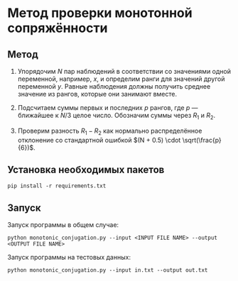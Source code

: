 # Метод проверки монотонной сопряжённости


## Метод

1. Упорядочим $`N`$ пар наблюдений в соответствии со значениями одной переменной, например, $`x`$, и определим ранги для значений другой переменной $`y`$. Равные наблюдения должны получить среднее значение из рангов, которые они занимают вместе.

2. Подсчитаем суммы первых и последних $`p`$ рангов, где $`p`$ — ближайшее к $`N/3`$ целое число. Обозначим суммы через $`R_1`$ и $`R_2`$.

3. Проверим разность $`R_1 - R_2`$ как нормально распределённое отклонение со стандартной ошибкой $`(N + 0.5) \cdot \sqrt(\frac{p}{6})`$.


## Установка необходимых пакетов


```shell
pip install -r requirements.txt
```

## Запуск 


Запуск программы в общем случае:
```shell
python monotonic_conjugation.py --input <INPUT FILE NAME> --output <OUTPUT FILE NAME>
```

Запуск программы на тестовых данных:
```shell
python monotonic_conjugation.py --input in.txt --output out.txt
```
